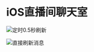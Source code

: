 
# iOS直播间聊天室




![定时0.5秒刷新](https://github.com/NorthDogLi/NDLiveMsgRoom/blob/master/定时0.5秒刷新.gif)



![直接刷新消息](https://github.com/NorthDogLi/NDLiveMsgRoom/blob/master/直接刷新消息.gif)
